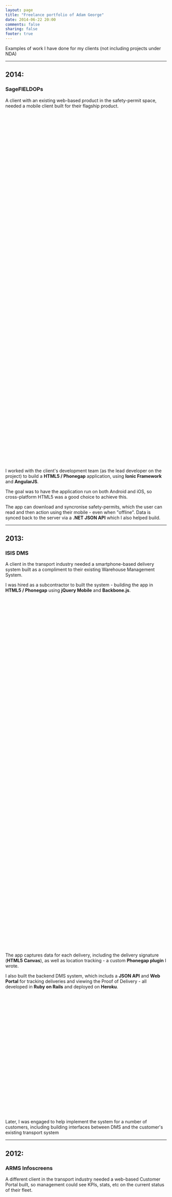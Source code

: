 ```yaml
---
layout: page
title: "Freelance portfolio of Adam George"
date: 2014-06-22 20:00
comments: false
sharing: false
footer: true
---
```


Examples of work I have done for my clients (not including projects under NDA)


--------------------------------------------------------------------------------
## 2014:

### SageFIELDOPs

A client with an existing web-based product in the safety-permit space, needed
a mobile client built for their flagship product.

<div style="width:320px; height:548px; background-image:url(/assets/images/sage-fieldops-permit-list.png); background-repeat: no-repeat; background-size:100%; display:inline-block; margin-right: 20px;">
</div>

<div style="width:320px; height:548px; background-image:url(/assets/images/sage-fieldops-permit-detail.png); background-repeat: no-repeat; background-size:100%; display:inline-block;">
</div>

I worked with the client's development team (as the lead developer on the
project) to build a <strong>HTML5 / Phonegap</strong> application, using
<strong>Ionic Framework</strong> and <strong>AngularJS</strong>.

The goal was to have the application run on both
Android and iOS, so cross-platform HTML5 was a good choice to achieve this.

The app can download and syncronise safety-permits, which the user can read and
then action using their mobile - even when "offline". Data is synced back to the
server via a <strong>.NET JSON API</strong> which I also helped build.


--------------------------------------------------------------------------------
## 2013:

### ISIS DMS

A client in the transport industry needed a smartphone-based delivery system
built as a compliment to their existing Warehouse Management System.

I was hired as a subcontractor to built the system - building the app in
<strong>HTML5 / Phonegap</strong> using <strong>jQuery Mobile</strong> and
<strong>Backbone.js</strong>.

<div style="width:320px; height:548px; background-image:url(/assets/images/isis-dms-load-list.png); background-repeat: no-repeat; background-size:100%; display:inline-block; margin-right: 20px;">
</div>

<div style="width:320px; height:548px; background-image:url(/assets/images/isis-dms-drop-detail.png); background-repeat: no-repeat; background-size:100%; display:inline-block;">
</div>

The app captures data for each delivery, including the delivery signature
(<strong>HTML5 Canvas</strong>), as well as location tracking - a custom
<strong>Phonegap plugin</strong> I wrote.

I also built the backend DMS system, which includs a <strong>JSON API</strong>
and <strong>Web Portal</strong> for tracking deliveries and viewing the
Proof of Delivery - all developed in <strong>Ruby on Rails</strong> and deployed
on <strong>Heroku</strong>.

<div style="width:582px; height:377px; background-image:url(/assets/images/isis-dms-portal-load-details.png); background-repeat: no-repeat; background-size:100%; display:inline-block;">
</div>

Later, I was engaged to help implement the system for a number of customers,
including building interfaces between DMS and the customer's existing transport
system


--------------------------------------------------------------------------------
## 2012:

### ARMS Infoscreens

A different client in the transport industry needed a web-based Customer Portal
built, so management could see KPIs, stats, etc on the current status of their
fleet.

<div style="width:610px; height:380px; background-image:url(/assets/images/arms-infoscreens-graphs.png); background-repeat: no-repeat; background-size:100%; display:inline-block;">
</div>

I was hired as a subcontractor, and built a Web Portal using
<strong>.NET MVC</strong> and <strong>Backbone.js</strong>.

The web portal took data from existing systems (delivery tracking systems,
runsheet management systems) and presented it as viewable information in the
portal - graphs, maps and tabular data were used to show key metrics,
end-customers could also login and view their deliveries, and location of their
truck.


--------------------------------------------------------------------------------
## 2012:

### Endota Day Spa mobile website

I was hired by a design agency to build the Endota Day Spa mobile website,
working closely with their graphic designers.

<div style="width:320px; height:548px; background-image:url(/assets/images/endota-spa-spa-detail.png); background-repeat: no-repeat; background-size:100%; display:inline-block; margin-right: 20px;">
</div>

<div style="width:320px; height:548px; background-image:url(/assets/images/endota-spa-spa-booking.png); background-repeat: no-repeat; background-size:100%; display:inline-block;">
</div>

Using <strong>HTML5</strong>, <strong>jQuery Mobile</strong> and
<strong>Backbone.js</strong>, I created a mobile website which allows users to
browse and search through Endota's spa locations and view location-specific
services and offers.

Menus for each location can be viewed, as well users can make bookings through
a mobile form.


--------------------------------------------------------------------------------
## 2011:

### Guitar Charts Creator

I built Guitar Charts Creator for myself, as it was a tool I had been wanting
for a while on my tablet.

GCC is a tool for guitarists, allowing them to create their own chord charts,
designed initially for the iPad and available on the <a href="https://itunes.apple.com/au/app/guitar-charts-creator/id497942050?mt=8">iOS App Store</a>.

<div style="width:640px; height:468px; background-image:url(/assets/images/guitar-charts-creator-edit-chart.png); background-repeat: no-repeat; background-size:100%; display:inline-block;">
</div>

I built the app in HTML5 using <strong>jQuery Mobile</strong> and
<strong>Backbone.js</strong>.

Later, I ported GCC so it could run as a
<a href="http://www.guitarchartscreator.com">stand-alone traditional web app</a>
(via <strong>Heroku</strong>), as well as porting it to <strong>OSX</strong>
via the <a href="https://itunes.apple.com/au/app/guitar-charts-creator/id689856499?mt=12">Mac App Store</a>
(using <strong>Phonegap</strong>).

All versions of GCC use <strong>Parse.com</strong> as a backend "cloud"
database, allowing user data to be synced between any version of GCC.
